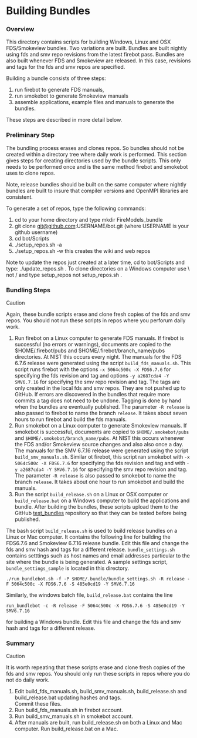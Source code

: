 
#  Building Bundles

### Overview

This directory contains scripts for building Windows, Linux and OSX FDS/Smokeview bundles. Two variations are built.  Bundles are built nightly using fds and smv repo revisions from the latest firebot pass. Bundles are also built whenever FDS and Smokeview are released.  In this case, revisions and tags for the fds and smv repos are specified.

Building a bundle consists of three steps: 
  1. run firebot to generate FDS manuals, 
  2. run smokebot to generate Smokeview manuals 
  3. assemble applications, example files and manuals to generate the bundles.

These steps are described in more detail below.

### Preliminary Step

The bundling process erases and clones repos.  So bundles should not be created within a directory tree where daily work is performed. This section gives steps for creating directories used by the bundle scripts.  This only needs to be performed once and is the same method firebot and smokebot uses to clone repos.  

Note, release bundles should be built on the same computer where nightly bundles are built to insure that compiler versions and OpenMPI libraries are consistent. 

To generate a set of repos, type the following commands:
1.  cd to your home directory and type mkdir FireModels_bundle
2.  git clone git@github.com:USERNAME/bot.git (where USERNAME is your github username)
3.  cd bot/Scripts
4.  ./setup_repos.sh -a
5.  ./setup_repos.sh -w  this creates the wiki and web repos

Note to update the repos just created at a later time, cd to bot/Scripts and type: ./update_repos.sh . To clone directories on a Windows computer use \ not / and type setup_repos not setup_repos.sh .

### Bundling Steps

> [!CAUTION]
> Again, these bundle scripts erase and clone fresh copies of the fds and smv repos. You should not run these scripts in repos where you perforum daily work.

1. Run firebot on a Linux computer to generate FDS manuals.  If firebot is successful (no errors or warnings), documents are copied to the $HOME/.firebot/pubs and $HOME/.firebot/branch_name/pubs directories. At NIST this occurs every night. The manuals for the FDS 6.7.6 release were generated using the script `build_fds_manuals.sh`. This script runs firebot with the options `-x 5064c500c -X FDS6.7.6` for specifying the fds revision and tag  and options `-y a2687cda4 -Y SMV6.7.16`  for specifying the smv repo revision and tag. The tags are only created in the local fds and smv repos.  They are not pushed up to GitHub. If errors are discovered in the bundles that require more commits a tag does not need to be undone. Tagging is done by hand when the bundles are eventually published. The  parameter `-R release` is also passed to firebot to name the branch `release`. It takes about seven hours to run firebot and build the fds manuals.
2. Run smokebot on a Linux computer to generate Smokeview manuals. If smokebot is successful, documents are copied to `$HOME/.smokebot/pubs` and `$HOME/.smokebot/branch_name/pubs`.  At NIST this occurs whenever the FDS and/or Smokeview source changes and also also once a day. The manuals for the SMV 6.7.16 release were generated using the script `build_smv_manuals.sh`. Similar ot firebot, this script ran smokebot with  `-x 5064c500c -X FDS6.7.6` for specifying the fds revision and tag and with `-y a2687cda4 -Y SMV6.7.16`  for specifying the smv repo revision and tag. The  parameter `-R release` is also passed to smokebot to name the branch `release`. It takes about one hour to run smokebot and build the manuals.
3. Run the script `build_release.sh` on a Linux or OSX computer or `build_release.bat` on a Windows computer to build the applications and bundle.  After building the bundles, these scripts upload them to the GitHub [test_bundles](https://github.com/firemodels/test_bundles) repository so that they can be tested before being published.

The bash script `build_release.sh` is used to build release bundles on a Linux or Mac computer. It contains the following line for building the FDS6.7.6 and Smokeview 6.7.16 release bundle. Edit this file and change the fds and smv hash and tags for a different release. `bundle_settings.sh` contains setttings such as host names and email addresses particular to the site where the bundle is being generated.  A sample settings script, `bundle_settings_sample` is located in this directory.

```./run_bundlebot.sh -f -P $HOME/.bundle/bundle_settings.sh -R release -F 5064c500c -X FDS6.7.6 -S 485e0cd19 -Y SMV6.7.16 ```

Similarly, the windows batch file, `build_release.bat` contains the line

```run_bundlebot -c -R release -F 5064c500c -X FDS6.7.6 -S 485e0cd19 -Y SMV6.7.16```

for building a Windows bundle.  Edit this file and change the fds and smv hash and tags for a different release.

### Summary

> [!CAUTION]
> It is worth repeating that these scripts erase and clone fresh copies of the fds and smv repos.  You should only run these scripts in repos where you do not do daily work.

1. Edit build_fds_manuals.sh, build_smv_manuals.sh, build_release.sh and build_release.bat updating hashes and tags.  
Commit these files.
3. Run build_fds_manuals.sh in firebot account.
4. Run build_smv_manuals.sh in smokebot account.
5. After manuals are built, run build_release.sh on both a Linux and Mac computer.  Run build_release.bat on a Mac.
 




